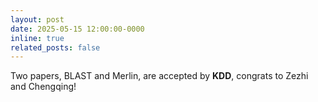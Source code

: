 ```yaml
---
layout: post
date: 2025-05-15 12:00:00-0000
inline: true
related_posts: false
---
```


Two papers, BLAST and Merlin, are accepted by <b>KDD</b>, congrats to Zezhi and Chengqing!
